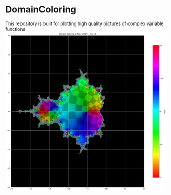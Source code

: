# DomainColoring
This repository is built for plotting high quality pictures of complex variable functions
![mandelbralt](https://github.com/showsunny/DomainColoring/blob/main/images/Image_1728930750855.jpg)
